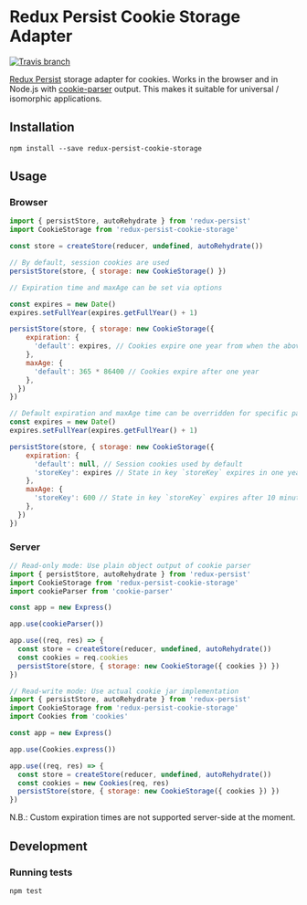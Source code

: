 # Redux Persist Cookie Storage Adapter

[![Travis branch](https://img.shields.io/travis/abersager/redux-persist-cookie-storage/master.svg)](https://travis-ci.org/abersager/redux-persist-cookie-storage)

[Redux Persist](https://github.com/rt2zz/redux-persist) storage adapter for cookies. Works in the browser and in Node.js with [cookie-parser](https://github.com/expressjs/cookie-parser) output. This makes it suitable for universal / isomorphic applications.

## Installation

`npm install --save redux-persist-cookie-storage`

## Usage

### Browser

```js
import { persistStore, autoRehydrate } from 'redux-persist'
import CookieStorage from 'redux-persist-cookie-storage'

const store = createStore(reducer, undefined, autoRehydrate())

// By default, session cookies are used
persistStore(store, { storage: new CookieStorage() })

// Expiration time and maxAge can be set via options

const expires = new Date()
expires.setFullYear(expires.getFullYear() + 1)

persistStore(store, { storage: new CookieStorage({
    expiration: {
      'default': expires, // Cookies expire one year from when the above code runs
    },
    maxAge: {
      'default': 365 * 86400 // Cookies expire after one year
    },
  })
})

// Default expiration and maxAge time can be overridden for specific parts of the store:
const expires = new Date()
expires.setFullYear(expires.getFullYear() + 1)

persistStore(store, { storage: new CookieStorage({
    expiration: {
      'default': null, // Session cookies used by default
      'storeKey': expires // State in key `storeKey` expires in one year from when the above code runs
    },
    maxAge: {
      'storeKey': 600 // State in key `storeKey` expires after 10 minutes
    },
  })
})
```

### Server
```js
// Read-only mode: Use plain object output of cookie parser
import { persistStore, autoRehydrate } from 'redux-persist'
import CookieStorage from 'redux-persist-cookie-storage'
import cookieParser from 'cookie-parser'

const app = new Express()

app.use(cookieParser())

app.use((req, res) => {
  const store = createStore(reducer, undefined, autoRehydrate())
  const cookies = req.cookies
  persistStore(store, { storage: new CookieStorage({ cookies }) })
})

// Read-write mode: Use actual cookie jar implementation
import { persistStore, autoRehydrate } from 'redux-persist'
import CookieStorage from 'redux-persist-cookie-storage'
import Cookies from 'cookies'

const app = new Express()

app.use(Cookies.express())

app.use((req, res) => {
  const store = createStore(reducer, undefined, autoRehydrate())
  const cookies = new Cookies(req, res)
  persistStore(store, { storage: new CookieStorage({ cookies }) })
})

```
N.B.: Custom expiration times are not supported server-side at the moment.

## Development

### Running tests

`npm test`
